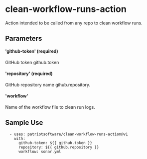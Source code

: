 # clean-workflow-runs-action
Action intended to be called from any repo to clean workflow runs.


## Parameters

#### 'github-token' (required)
GitHub token github.token

#### 'repository' (required)
GitHub repository name gihub.repository.

#### 'workflow'
Name of the workflow file to clean run logs.

## Sample Use

```
  - uses: patriotsoftware/clean-workflow-runs-action@v1
    with:
      github-token: ${{ github.token }}
      repository: ${{ github.repository }}
      workflow: sonar.yml         
```